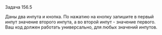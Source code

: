 Задача 156.5

Даны два инпута и кнопка. По нажатию на кнопку запишите в первый инпут значение второго инпута, а во второй инпут - значение первого. Ваш код должен работать универсально, для любых значений инпутов.